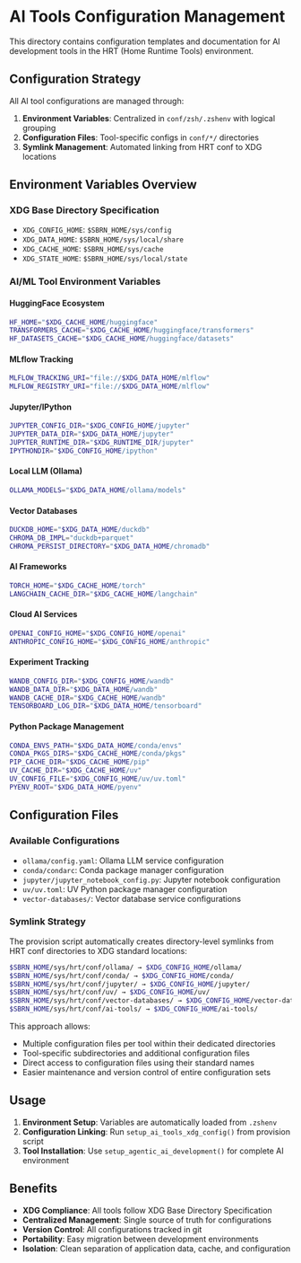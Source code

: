 # AI Tools Configuration Management

This directory contains configuration templates and documentation for AI development tools in the HRT (Home Runtime Tools) environment.

## Configuration Strategy

All AI tool configurations are managed through:
1. **Environment Variables**: Centralized in `conf/zsh/.zshenv` with logical grouping
2. **Configuration Files**: Tool-specific configs in `conf/*/` directories
3. **Symlink Management**: Automated linking from HRT conf to XDG locations

## Environment Variables Overview

### XDG Base Directory Specification
- `XDG_CONFIG_HOME`: `$SBRN_HOME/sys/config`
- `XDG_DATA_HOME`: `$SBRN_HOME/sys/local/share`
- `XDG_CACHE_HOME`: `$SBRN_HOME/sys/cache`
- `XDG_STATE_HOME`: `$SBRN_HOME/sys/local/state`

### AI/ML Tool Environment Variables

#### HuggingFace Ecosystem
```bash
HF_HOME="$XDG_CACHE_HOME/huggingface"
TRANSFORMERS_CACHE="$XDG_CACHE_HOME/huggingface/transformers"
HF_DATASETS_CACHE="$XDG_CACHE_HOME/huggingface/datasets"
```

#### MLflow Tracking
```bash
MLFLOW_TRACKING_URI="file://$XDG_DATA_HOME/mlflow"
MLFLOW_REGISTRY_URI="file://$XDG_DATA_HOME/mlflow"
```

#### Jupyter/IPython
```bash
JUPYTER_CONFIG_DIR="$XDG_CONFIG_HOME/jupyter"
JUPYTER_DATA_DIR="$XDG_DATA_HOME/jupyter"
JUPYTER_RUNTIME_DIR="$XDG_RUNTIME_DIR/jupyter"
IPYTHONDIR="$XDG_CONFIG_HOME/ipython"
```

#### Local LLM (Ollama)
```bash
OLLAMA_MODELS="$XDG_DATA_HOME/ollama/models"
```

#### Vector Databases
```bash
DUCKDB_HOME="$XDG_DATA_HOME/duckdb"
CHROMA_DB_IMPL="duckdb+parquet"
CHROMA_PERSIST_DIRECTORY="$XDG_DATA_HOME/chromadb"
```

#### AI Frameworks
```bash
TORCH_HOME="$XDG_CACHE_HOME/torch"
LANGCHAIN_CACHE_DIR="$XDG_CACHE_HOME/langchain"
```

#### Cloud AI Services
```bash
OPENAI_CONFIG_HOME="$XDG_CONFIG_HOME/openai"
ANTHROPIC_CONFIG_HOME="$XDG_CONFIG_HOME/anthropic"
```

#### Experiment Tracking
```bash
WANDB_CONFIG_DIR="$XDG_CONFIG_HOME/wandb"
WANDB_DATA_DIR="$XDG_DATA_HOME/wandb"
WANDB_CACHE_DIR="$XDG_CACHE_HOME/wandb"
TENSORBOARD_LOG_DIR="$XDG_DATA_HOME/tensorboard"
```

#### Python Package Management
```bash
CONDA_ENVS_PATH="$XDG_DATA_HOME/conda/envs"
CONDA_PKGS_DIRS="$XDG_CACHE_HOME/conda/pkgs"
PIP_CACHE_DIR="$XDG_CACHE_HOME/pip"
UV_CACHE_DIR="$XDG_CACHE_HOME/uv"
UV_CONFIG_FILE="$XDG_CONFIG_HOME/uv/uv.toml"
PYENV_ROOT="$XDG_DATA_HOME/pyenv"
```

## Configuration Files

### Available Configurations
- `ollama/config.yaml`: Ollama LLM service configuration
- `conda/condarc`: Conda package manager configuration
- `jupyter/jupyter_notebook_config.py`: Jupyter notebook configuration
- `uv/uv.toml`: UV Python package manager configuration
- `vector-databases/`: Vector database service configurations

### Symlink Strategy
The provision script automatically creates directory-level symlinks from HRT conf directories to XDG standard locations:

```bash
$SBRN_HOME/sys/hrt/conf/ollama/ → $XDG_CONFIG_HOME/ollama/
$SBRN_HOME/sys/hrt/conf/conda/ → $XDG_CONFIG_HOME/conda/
$SBRN_HOME/sys/hrt/conf/jupyter/ → $XDG_CONFIG_HOME/jupyter/
$SBRN_HOME/sys/hrt/conf/uv/ → $XDG_CONFIG_HOME/uv/
$SBRN_HOME/sys/hrt/conf/vector-databases/ → $XDG_CONFIG_HOME/vector-databases/
$SBRN_HOME/sys/hrt/conf/ai-tools/ → $XDG_CONFIG_HOME/ai-tools/
```

This approach allows:
- Multiple configuration files per tool within their dedicated directories
- Tool-specific subdirectories and additional configuration files
- Direct access to configuration files using their standard names
- Easier maintenance and version control of entire configuration sets

## Usage

1. **Environment Setup**: Variables are automatically loaded from `.zshenv`
2. **Configuration Linking**: Run `setup_ai_tools_xdg_config()` from provision script
3. **Tool Installation**: Use `setup_agentic_ai_development()` for complete AI environment

## Benefits

- **XDG Compliance**: All tools follow XDG Base Directory Specification
- **Centralized Management**: Single source of truth for configurations
- **Version Control**: All configurations tracked in git
- **Portability**: Easy migration between development environments
- **Isolation**: Clean separation of application data, cache, and configuration
